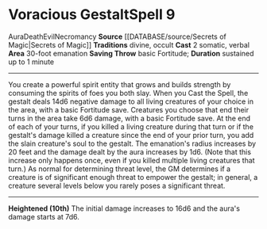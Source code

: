 ﻿---
actions: '[two-actions]'
area: 30-foot emanation
component:
- Somatic
- Verbal
duration: sustained up to 1 minute
heighten: 10th
heighten_level: 9, 10
id: '1027'
level: '9'
name: Voracious Gestalt
rarity: Common
saving_throw: basicFortitude
school: Necromancy
source: '[[DATABASE/source/Secrets of Magic|Secrets of Magic]]'
tradition:
- Divine
- Occult
trait:
- '[[DATABASE/trait/Aura|Aura]]'
- '[[DATABASE/trait/Death|Death]]'
- '[[DATABASE/trait/Evil|Evil]]'
- '[[DATABASE/trait/Necromancy|Necromancy]]'
type: Spell

---
# Voracious Gestalt<span class="item-type">Spell 9</span>

<span class="item-trait">Aura</span><span class="item-trait">Death</span><span class="item-trait">Evil</span><span class="item-trait">Necromancy</span>
**Source** [[DATABASE/source/Secrets of Magic|Secrets of Magic]] 
**Traditions** divine, occult
**Cast** <span class="action-icon">2</span> somatic, verbal
**Area** 30-foot emanation
**Saving Throw** basic Fortitude; **Duration** sustained up to 1 minute

---
You create a powerful spirit entity that grows and builds strength by consuming the spirits of foes you both slay. When you Cast the Spell, the gestalt deals 14d6 negative damage to all living creatures of your choice in the area, with a basic Fortitude save. Creatures you choose that end their turns in the area take 6d6 damage, with a basic Fortitude save.
 At the end of each of your turns, if you killed a living creature during that turn or if the gestalt's damage killed a creature since the end of your prior turn, you add the slain creature's soul to the gestalt. The emanation's radius increases by 20 feet and the damage dealt by the aura increases by 1d6. (Note that this increase only happens once, even if you killed multiple living creatures that turn.) As normal for determining threat level, the GM determines if a creature is of significant enough threat to empower the gestalt; in general, a creature several levels below you rarely poses a significant threat.

---
**Heightened (10th)** The initial damage increases to 16d6 and the aura's damage starts at 7d6.